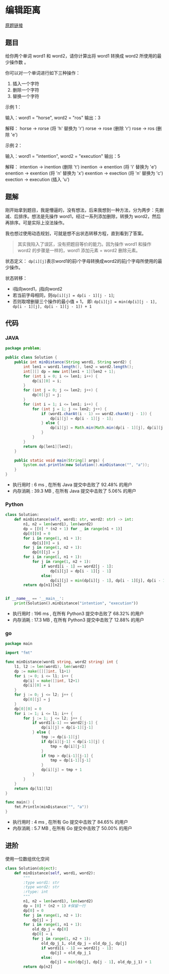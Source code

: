 # 编辑距离

[原题链接](https://leetcode-cn.com/problems/edit-distance/)

## 题目

给你两个单词 word1 和 word2，请你计算出将 word1 转换成 word2 所使用的最少操作数 。

你可以对一个单词进行如下三种操作：
1. 插入一个字符
2. 删除一个字符
3. 替换一个字符

示例 1：

输入：word1 = "horse", word2 = "ros"
输出：3

解释：
horse -> rorse (将 'h' 替换为 'r')
rorse -> rose (删除 'r')
rose -> ros (删除 'e')

示例 2：

输入：word1 = "intention", word2 = "execution"
输出：5

解释：
intention -> inention (删除 't')
inention -> enention (将 'i' 替换为 'e')
enention -> exention (将 'n' 替换为 'x')
exention -> exection (将 'n' 替换为 'c')
exection -> execution (插入 'u')

## 题解

刚开始拿到题目，我是懵逼的，没有想法，后来我想到一种方法，分为两步：先删减、后排序。想法是先操作 word1，经过一系列添加删除，转换为 word2，然后再排序。可是实际上没法操作。

我也想过使用动态规划，可就是想不出状态转移方程，直到看到了答案。

> 其实我陷入了误区，没有把题目等价的能力。因为操作 word1 和操作 word2 的步骤是一样的，word1 添加元素 = word2 删除元素。

状态定义：
`dp[i][j]`表示word1的前i个字母转换成word2的前j个字母所使用的最少操作。

状态转移：
- i指向word1，j指向word2
- 若当前字母相同，则`dp[i][j] = dp[i - 1][j - 1]`;
- 否则取增删替三个操作的最小值 + 1， 即:
    `dp[i][j] = min(dp[i][j - 1], dp[i - 1][j], dp[i - 1][j - 1]) + 1`

## 代码

### JAVA

```java
package problem;

public class Solution {
    public int minDistance(String word1, String word2) {
        int len1 = word1.length(), len2 = word2.length();
        int[][] dp = new int[len1 + 1][len2 + 1];
        for (int i = 0; i <= len1; i++) {
            dp[i][0] = i;
        }
        for (int j = 0; j <= len2; j++) {
            dp[0][j] = j;
        }
        for (int i = 1; i <= len1; i++) {
            for (int j = 1; j <= len2; j++) {
                if (word1.charAt(i - 1) == word2.charAt(j - 1)) {
                    dp[i][j] = dp[i - 1][j - 1];
                } else {
                    dp[i][j] = Math.min(Math.min(dp[i - 1][j], dp[i][j - 1]), dp[i - 1][j - 1]) + 1;
                }
            }
        }
        return dp[len1][len2];
    }

    public static void main(String[] args) {
        System.out.println(new Solution().minDistance("", "a"));
    }
}
```

- 执行用时 : 6 ms , 在所有 Java 提交中击败了 92.48% 的用户 
- 内存消耗 : 39.3 MB , 在所有 Java 提交中击败了 5.06% 的用户

### Python

```python
class Solution:
    def minDistance(self, word1: str, word2: str) -> int:
        n1, n2 = len(word1), len(word2)
        dp = [[0] * (n2 + 1) for _ in range(n1 + 1)]
        dp[0][0] = 0
        for i in range(1, n1 + 1):
            dp[i][0] = i
        for j in range(1, n2 + 1):
            dp[0][j] = j
        for i in range(1, n1 + 1):
            for j in range(1, n2 + 1):
                if word1[i - 1] == word2[j - 1]:
                    dp[i][j] = dp[i - 1][j - 1]
                else:
                    dp[i][j] = min(dp[i][j - 1], dp[i - 1][j], dp[i - 1][j - 1]) + 1
        return dp[n1][n2]


if __name__ == '__main__':
    print(Solution().minDistance("intention", "execution"))
```

- 执行用时 : 196 ms , 在所有 Python3 提交中击败了 68.32% 的用户
- 内存消耗 : 17.3 MB , 在所有 Python3 提交中击败了 12.88% 的用户

### go

```go
package main

import "fmt"

func minDistance(word1 string, word2 string) int {
	l1, l2 := len(word1), len(word2)
	dp := make([][]int, l1+1)
	for i := 0; i <= l1; i++ {
		dp[i] = make([]int, l2+1)
		dp[i][0] = i
	}
	for j := 0; j <= l2; j++ {
		dp[0][j] = j
	}
	dp[0][0] = 0
	for i := 1; i <= l1; i++ {
		for j := 1; j <= l2; j++ {
			if word1[i-1] == word2[j-1] {
				dp[i][j] = dp[i-1][j-1]
			} else {
				tmp := dp[i-1][j]
				if dp[i][j-1] < dp[i-1][j] {
					tmp = dp[i][j-1]
				}
				if tmp > dp[i-1][j-1] {
					tmp = dp[i-1][j-1]
				}
				dp[i][j] = tmp + 1
			}
		}
	}
	return dp[l1][l2]
}

func main() {
	fmt.Println(minDistance("", "a"))
}
```

- 执行用时 : 4 ms , 在所有 Go 提交中击败了 84.65% 的用户
- 内存消耗 : 5.7 MB , 在所有 Go 提交中击败了 50.00% 的用户

## 进阶

使用一位数组优化空间

```python
class Solution(object):
    def minDistance(self, word1, word2):
        """
        :type word1: str
        :type word2: str
        :rtype: int
        """
        n1, n2 = len(word1), len(word2)
        dp = [0] * (n2 + 1) #保留一行
        dp[0] = 0
        for j in range(1, n2 + 1):
            dp[j] = j
        for i in range(1, n1 + 1):
            old_dp_j = dp[0]
            dp[0] = i
            for j in range(1, n2 + 1):
                old_dp_j_1, old_dp_j = old_dp_j, dp[j]
                if word1[i - 1] == word2[j - 1]:
                    dp[j] = old_dp_j_1
                else:
                    dp[j] = min(dp[j], dp[j - 1], old_dp_j_1) + 1
        return dp[n2]
```

